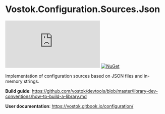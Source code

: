 # Vostok.Configuration.Sources.Json

[![Build status](https://ci.appveyor.com/api/projects/status/github/vostok/configuration.sources.json?svg=true&branch=master)](https://ci.appveyor.com/project/vostok/configuration.sources.json/branch/master)
[![NuGet](https://img.shields.io/nuget/v/Vostok.Configuration.Sources.Json.svg)](https://www.nuget.org/packages/Vostok.Configuration.Sources.Json)

Implementation of configuration sources based on JSON files and in-memory strings.

**Build guide**: https://github.com/vostok/devtools/blob/master/library-dev-conventions/how-to-build-a-library.md

**User documentation**: https://vostok.gitbook.io/configuration/
